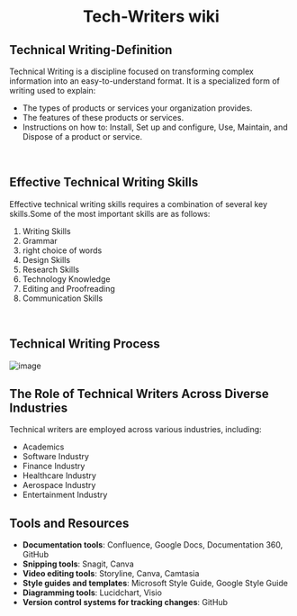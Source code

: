 <div align="center"> 
  
# Tech-Writers wiki

</div>


## Technical Writing-Definition 
Technical Writing is a discipline focused on transforming complex information into an easy-to-understand format. It is a specialized form of writing used to explain:

<ul><li>The types of products or services your organization provides.</li>
<li>The features of these products or services.</li>
<li>Instructions on how to: Install, Set up and configure, Use, Maintain, and Dispose of a product or service.</li></ul></br>


## Effective Technical Writing Skills 
Effective technical writing skills requires a combination of several key skills.Some of the most important skills are as follows:
<ol><li> Writing Skills</li>
  <li>Grammar</li>
  <li>right choice of words</li>
  <li>Design Skills</li>  
<li>Research Skills</li>
<li>Technology Knowledge</li>
<li>Editing and Proofreading</li>
<li>Communication Skills</li>
</ol></br>


## Technical Writing Process 
![image](https://github.com/user-attachments/assets/dcfddf9e-cfde-4170-8050-91c9f08fd7cb)  </br>


## The Role of Technical Writers Across Diverse Industries
Technical writers are employed across various industries, including: 
<ul><li>Academics</li>
<li>Software Industry</li>
<li>Finance Industry</li>
<li>Healthcare Industry</li>
<li>Aerospace Industry</li>
<li>Entertainment Industry</li></ul>

## Tools and Resources
<ul><li><b>Documentation tools</b>: Confluence, Google Docs, Documentation 360, GitHub</li>
<li><b>Snipping tools</b>: Snagit, Canva</li>
<li><b>Video editing tools</b>: Storyline, Canva, Camtasia</li>
<li><b>Style guides and templates</b>: Microsoft Style Guide, Google Style Guide</li>
<li><b>Diagramming tools</b>: Lucidchart, Visio</li>
<li><b>Version control systems for tracking changes</b>: GitHub</li></ul>



 











